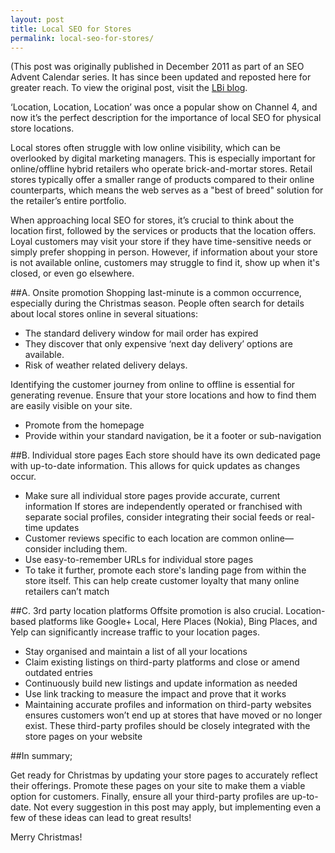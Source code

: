 ```yaml
---
layout: post
title: Local SEO for Stores
permalink: local-seo-for-stores/
---
```

(This post was originally published in December 2011 as part of an SEO Advent Calendar series. It has since been updated and reposted here for greater reach. To view the original post, visit the [LBi blog](http://blog.bigmouthmedia.com/2011/12/06/no-6-%E2%80%93-seo-advent-calendar/).

‘Location, Location, Location’ was once a popular show on Channel 4, and now it’s the perfect description for the importance of local SEO for physical store locations.

Local stores often struggle with low online visibility, which can be overlooked by digital marketing managers. This is especially important for online/offline hybrid retailers who operate brick-and-mortar stores. Retail stores typically offer a smaller range of products compared to their online counterparts, which means the web serves as a "best of breed" solution for the retailer’s entire portfolio.

When approaching local SEO for stores, it’s crucial to think about the location first, followed by the services or products that the location offers. Loyal customers may visit your store if they have time-sensitive needs or simply prefer shopping in person. However, if information about your store is not available online, customers may struggle to find it, show up when it's closed, or even go elsewhere.

##A. Onsite promotion
Shopping last-minute is a common occurrence, especially during the Christmas season. People often search for details about local stores online in several situations:

- The standard delivery window for mail order has expired
- They discover that only expensive ‘next day delivery’ options are available.
- Risk of weather related delivery delays.

Identifying the customer journey from online to offline is essential for generating revenue. Ensure that your store locations and how to find them are easily visible on your site.

- Promote from the homepage
- Provide within your standard navigation, be it a footer or sub-navigation

##B. Individual store pages
Each store should have its own dedicated page with up-to-date information. This allows for quick updates as changes occur.

- Make sure all individual store pages provide accurate, current information
If stores are independently operated or franchised with separate social profiles, consider integrating their social feeds or real-time updates
- Customer reviews specific to each location are common online—consider including them.
- Use easy-to-remember URLs for individual store pages
- To take it further, promote each store's landing page from within the store itself. This can help create customer loyalty that many online retailers can’t match

##C. 3rd party location platforms
Offsite promotion is also crucial. Location-based platforms like Google+ Local, Here Places (Nokia), Bing Places, and Yelp can significantly increase traffic to your location pages.

- Stay organised and maintain a list of all your locations
- Claim existing listings on third-party platforms and close or amend outdated entries
- Continuously build new listings and update information as needed
- Use link tracking to measure the impact and prove that it works
- Maintaining accurate profiles and information on third-party websites ensures customers won’t end up at stores that have moved or no longer exist. These third-party profiles should be closely integrated with the store pages on your website

##In summary;

Get ready for Christmas by updating your store pages to accurately reflect their offerings. Promote these pages on your site to make them a viable option for customers. Finally, ensure all your third-party profiles are up-to-date. Not every suggestion in this post may apply, but implementing even a few of these ideas can lead to great results!

Merry Christmas!
